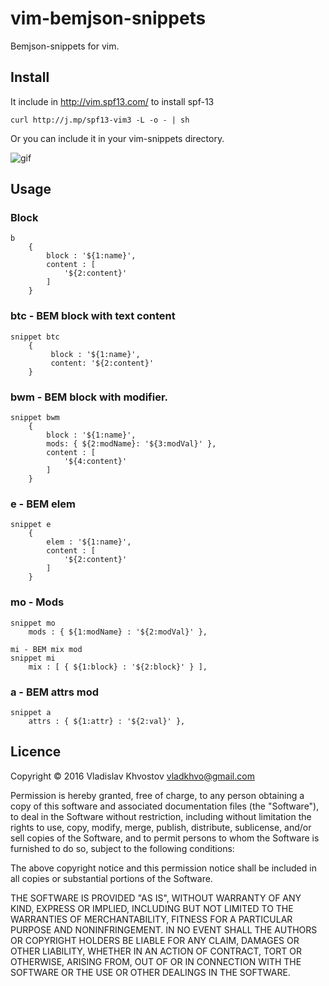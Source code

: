 # vim-bemjson-snippets 
Bemjson-snippets for vim.

## Install
It include in http://vim.spf13.com/
to install spf-13 
```
curl http://j.mp/spf13-vim3 -L -o - | sh
```

Or you can include it in your vim-snippets directory. 



![gif](https://github.com/vkhv/vim-bemjson-snippets/blob/master/bem-snippets.gif)

## Usage

### Block
```
b
    {
        block : '${1:name}',
        content : [
            '${2:content}'
        ]
    }
```
### btc - BEM block with text content
```
snippet btc
    {
         block : '${1:name}',
         content: '${2:content}'
    }
```

### bwm - BEM block with modifier.
```
snippet bwm
    {
        block : '${1:name}',
        mods: { ${2:modName}: '${3:modVal}' },
        content : [
            '${4:content}'
        ]
    }
```


### e - BEM elem
```
snippet e
    {
        elem : '${1:name}',
        content : [
            '${2:content}'
        ]
    }
```

### mo - Mods
```
snippet mo
    mods : { ${1:modName} : '${2:modVal}' },
```
```
mi - BEM mix mod
snippet mi
    mix : [ { ${1:block} : '${2:block}' } ],
```

### a - BEM attrs mod
```
snippet a
    attrs : { ${1:attr} : '${2:val}' },
```



## Licence

Copyright © 2016 Vladislav Khvostov vladkhvo@gmail.com

Permission is hereby granted, free of charge, to any person obtaining
a copy of this software and associated documentation files (the "Software"),
to deal in the Software without restriction, including without limitation
the rights to use, copy, modify, merge, publish, distribute, sublicense,
and/or sell copies of the Software, and to permit persons to whom the
Software is furnished to do so, subject to the following conditions:

The above copyright notice and this permission notice shall be included
in all copies or substantial portions of the Software.

THE SOFTWARE IS PROVIDED "AS IS", WITHOUT WARRANTY OF ANY KIND,
EXPRESS OR IMPLIED, INCLUDING BUT NOT LIMITED TO THE WARRANTIES
OF MERCHANTABILITY, FITNESS FOR A PARTICULAR PURPOSE AND NONINFRINGEMENT.
IN NO EVENT SHALL THE AUTHORS OR COPYRIGHT HOLDERS BE LIABLE FOR ANY CLAIM,
DAMAGES OR OTHER LIABILITY, WHETHER IN AN ACTION OF CONTRACT,
TORT OR OTHERWISE, ARISING FROM, OUT OF OR IN CONNECTION WITH THE SOFTWARE
OR THE USE OR OTHER DEALINGS IN THE SOFTWARE.

